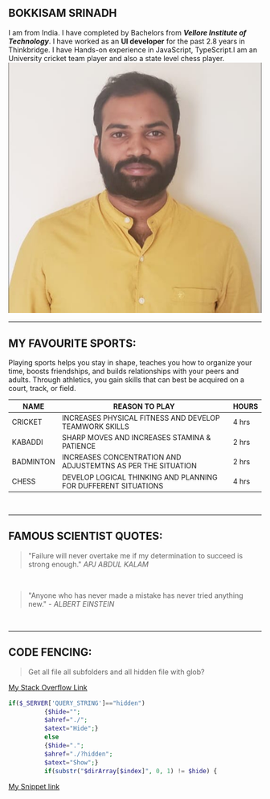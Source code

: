 ## BOKKISAM SRINADH
I am from India. I have completed by Bachelors from ***Vellore Institute of Technology***. I have worked as an **UI developer** for the past 2.8 years in Thinkbridge. I have Hands-on experience in JavaScript, TypeScript.I am an University cricket team player and also a state level chess player.
***![My Image](images/my_image.jpg.jpeg)***

******

## MY FAVOURITE SPORTS:
Playing sports helps you stay in shape, teaches you how to organize your time, boosts friendships, and builds relationships with your peers and adults. Through athletics, you gain skills that can best be acquired on a court, track, or field.

|NAME|REASON TO PLAY|HOURS|
|----|--------------|-----|
|CRICKET|INCREASES PHYSICAL FITNESS AND DEVELOP TEAMWORK SKILLS|4 hrs|
|KABADDI|SHARP MOVES AND INCREASES STAMINA & PATIENCE|2 hrs|
|BADMINTON|INCREASES CONCENTRATION AND ADJUSTEMTNS AS PER THE SITUATION|2 hrs|
|CHESS|DEVELOP LOGICAL THINKING AND PLANNING FOR DUFFERENT SITUATIONS|4 hrs|
<br>

*****

## FAMOUS SCIENTIST QUOTES:

>"Failure will never overtake me if my determination to succeed is strong enough." *APJ ABDUL KALAM*
<br>

>"Anyone who has never made a mistake has never tried anything new." - *ALBERT EINSTEIN*
 <br>

 ****
 ## CODE FENCING:
 >Get all file all subfolders and all hidden file with glob?<br>
 
[My Stack Overflow Link](***https://stackoverflow.com/questions/20906185/get-all-file-all-subfolders-and-all-hidden-file-with-glob/33059445***)

```php code
if($_SERVER['QUERY_STRING']=="hidden")
          {$hide="";
          $ahref="./";
          $atext="Hide";}
          else
          {$hide=".";
          $ahref="./?hidden";
          $atext="Show";}
          if(substr("$dirArray[$index]", 0, 1) != $hide) {
```
[My Snippet link](https://css-tricks.com/examples/DisplayDirectoryContents/error.php) 